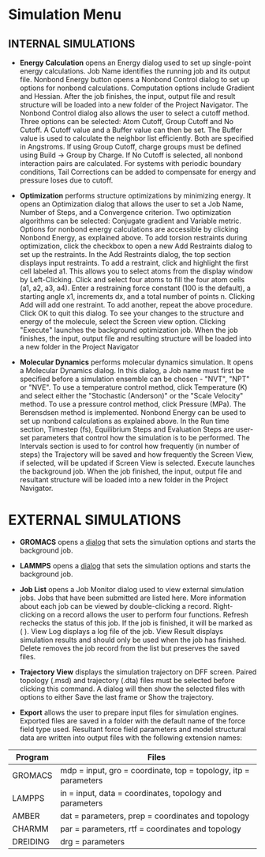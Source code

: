 # Simulation Menu

## INTERNAL SIMULATIONS

- **Energy Calculation** opens an Energy dialog used to set up single-point energy calculations. Job Name identifies the running job and its output file. Nonbond Energy button opens a Nonbond Control dialog to set up options for nonbond calculations. Computation options include Gradient and Hessian. After the job finishes, the input, output file and result structure will be loaded into a new folder of the Project Navigator. The Nonbond Control dialog also allows the user to select a cutoff method. Three options can be selected: Atom Cutoff, Group Cutoff and No Cutoff. A Cutoff value and a Buffer value can then be set. The Buffer value is used to calculate the neighbor list efficiently. Both are specified in Angstroms. If using Group Cutoff, charge groups must be defined using Build → Group by Charge. If No Cutoff is selected, all nonbond interaction pairs are calculated. For systems with periodic boundary conditions, Tail Corrections can be added to compensate for energy and pressure loses due to cutoff.

- **Optimization** performs structure optimizations by minimizing energy. It opens an Optimization dialog that allows the user to set a Job Name, Number of Steps, and a Convergence criterion. Two optimization algorithms can be selected: Conjugate gradient and Variable metric. Options for nonbond energy calculations are accessible by clicking Nonbond Energy, as explained above. To add torsion restraints during optimization, click the checkbox to open a new Add Restraints dialog to set up the restraints. In the Add Restraints dialog, the top section displays input restraints. To add a restraint, click and highlight the first cell labeled a1. This allows you to select atoms from the display window by Left-Clicking. Click and select four atoms to fill the four atom cells (a1, a2, a3, a4). Enter a restraining force constant (100 is the default), a starting angle x1, increments dx, and a total number of points n. Clicking Add will add one restraint.  To add another, repeat the above procedure. Click OK to quit this dialog. To see your changes to the structure and energy of the molecule, select the Screen view option.  Clicking "Execute" launches the background optimization job. When the job finishes, the input, output file and resulting structure will be loaded into a new folder in the Project Navigator

- **Molecular Dynamics** performs molecular dynamics simulation. It opens a Molecular Dynamics dialog. In this dialog, a Job name must first be specified before a simulation ensemble can be chosen - "NVT", "NPT" or "NVE".  To use a temperature control method, click Temperature (K) and select either the "Stochastic (Anderson)" or the "Scale Velocity" method. To use a pressure control method, click Pressure (MPa). The Berensdsen method is implemented. Nonbond Energy can be used to set  up nonbond calculations as explained above. In the Run time section, Timestep (fs), Equilibrium Steps and Evaluation Steps are user-set parameters that control how the simulation is to be performed. The Intervals section is used to for control how frequently (in number of steps) the Trajectory will be saved and how frequently the Screen View, if selected, will be updated if Screen View is selected. Execute launches the background job. When the job finished, the input, output file and resultant structure will be loaded into a new folder in the Project Navigator.

# EXTERNAL SIMULATIONS

- **GROMACS** opens a [dialog](Simulation-GROMACS.md) that sets the simulation options and starts the background job.

- **LAMMPS** opens a [dialog](Simulation-LAMMPS.md) that sets the simulation options and starts the background job.

- **Job List** opens a Job Monitor dialog used to view external simulation jobs. Jobs that have been submitted are listed here. More information about each job can be viewed by double-clicking a record. Right-clicking on a record allows the user to perform four functions. Refresh rechecks the status of this job. If the job is finished, it will be marked as (   ). View Log displays a log file of the job. View Result displays simulation results and should only be used when the job has finished. Delete removes the job record from the list but preserves the saved files.
 
- **Trajectory View** displays the simulation trajectory on DFF screen. Paired topology (.msd) and trajectory (.dta) files must be selected before  clicking this command. A dialog will then show the selected files with options to either Save the last frame or Show the trajectory.
 
- **Export** allows the user to prepare input files for simulation engines. Exported files are saved in a folder with the default name of the force field type used. Resultant force field parameters and model structural data are written into output files with the following extension names:

|Program  | Files            |
|-------- |  ----------------|
|GROMACS  | mdp = input, gro = coordinate, top = topology, itp = parameters|
|LAMPPS	  | in = input, data = coordinates, topology and parameters| 
|AMBER	  | dat = parameters, prep = coordinates and topology|
|CHARMM	  | par = parameters, rtf = coordinates and topology|
|DREIDING | drg	= parameters |

